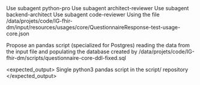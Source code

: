 <subagent>
Use subagent python-pro
Use subagent architect-reviewer
Use subagent backend-architect
Use subagent code-reviewer
</subagent>

<command>
Using the file /data/projets/code/IG-fhir-dm/input/resources/usages/core/QuestionnaireResponse-test-usage-core.json

Propose an pandas script (specialized for Postgres) reading the data from the input file and populating the database created by /data/projets/code/IG-fhir-dm/scripts/questionnaire-core-ddl-fixed.sql
</command>

<expected_output>
Single python3 pandas script in the script/ repository
</expected_output>